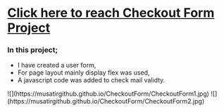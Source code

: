 # [Click here to reach Checkout Form Project](https://musatirgithub.github.io/CheckoutForm/)
<h3>In this project;</h3>
<ul>
  <li>I have created a user form,</li>
  <li>For page layout mainly display flex was used,</li>
  <li>A javascript code was added to check mail validty.</li>
</ul>  
![](https://musatirgithub.github.io/CheckoutForm/CheckoutForm1.jpg)
![](https://musatirgithub.github.io/CheckoutForm/CheckoutForm2.jpg)
